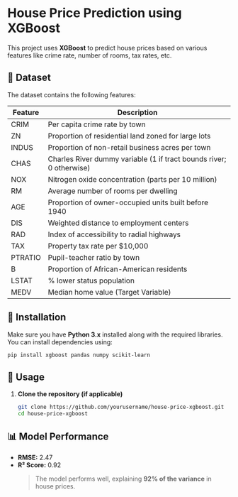 # House Price Prediction using XGBoost

This project uses **XGBoost** to predict house prices based on various features like crime rate, number of rooms, tax rates, etc.

## 📂 Dataset

The dataset contains the following features:

| Feature | Description                                                         |
| ------- | ------------------------------------------------------------------- |
| CRIM    | Per capita crime rate by town                                       |
| ZN      | Proportion of residential land zoned for large lots                 |
| INDUS   | Proportion of non-retail business acres per town                    |
| CHAS    | Charles River dummy variable (1 if tract bounds river; 0 otherwise) |
| NOX     | Nitrogen oxide concentration (parts per 10 million)                 |
| RM      | Average number of rooms per dwelling                                |
| AGE     | Proportion of owner-occupied units built before 1940                |
| DIS     | Weighted distance to employment centers                             |
| RAD     | Index of accessibility to radial highways                           |
| TAX     | Property tax rate per $10,000                                       |
| PTRATIO | Pupil-teacher ratio by town                                         |
| B       | Proportion of African-American residents                            |
| LSTAT   | % lower status population                                           |
| MEDV    | Median home value (Target Variable)                                 |

## 🚀 Installation

Make sure you have **Python 3.x** installed along with the required libraries.  
You can install dependencies using:

```bash
pip install xgboost pandas numpy scikit-learn
```

## 🔧 Usage

1. **Clone the repository (if applicable)**
   ```bash
   git clone https://github.com/yourusername/house-price-xgboost.git
   cd house-price-xgboost
   ```

## 📊 Model Performance

- **RMSE:** 2.47
- **R² Score:** 0.92
  > The model performs well, explaining **92% of the variance** in house prices.
